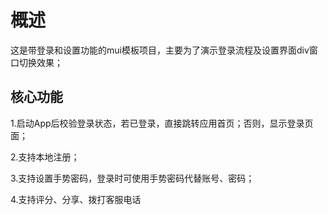 # 概述
这是带登录和设置功能的mui模板项目，主要为了演示登录流程及设置界面div窗口切换效果；

## 核心功能
1.启动App后校验登录状态，若已登录，直接跳转应用首页；否则，显示登录页面；

2.支持本地注册；

3.支持设置手势密码，登录时可使用手势密码代替账号、密码；

4.支持评分、分享、拨打客服电话 
